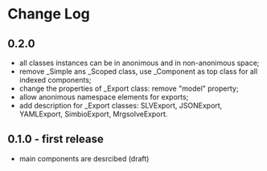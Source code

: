 # Change Log

## 0.2.0

- all classes instances can be in anonimous and in non-anonimous space;
- remove _Simple ans _Scoped class, use _Component as top class for all indexed components;
- change the properties of _Export class: remove "model" property;
- allow anonimous namespace elements for exports;
- add description for _Export classes: SLVExport, JSONExport, YAMLExport, SimbioExport, MrgsolveExport.

## 0.1.0 - first release

- main components are desrcibed (draft)
